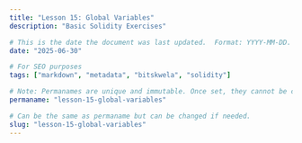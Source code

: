 ```yaml
---
title: "Lesson 15: Global Variables"
description: "Basic Solidity Exercises"

# This is the date the document was last updated.  Format: YYYY-MM-DD.
date: "2025-06-30"

# For SEO purposes
tags: ["markdown", "metadata", "bitskwela", "solidity"]

# Note: Permanames are unique and immutable. Once set, they cannot be changed.  You may change the filename but not this.
permaname: "lesson-15-global-variables"

# Can be the same as permaname but can be changed if needed.
slug: "lesson-15-global-variables"
---
```


